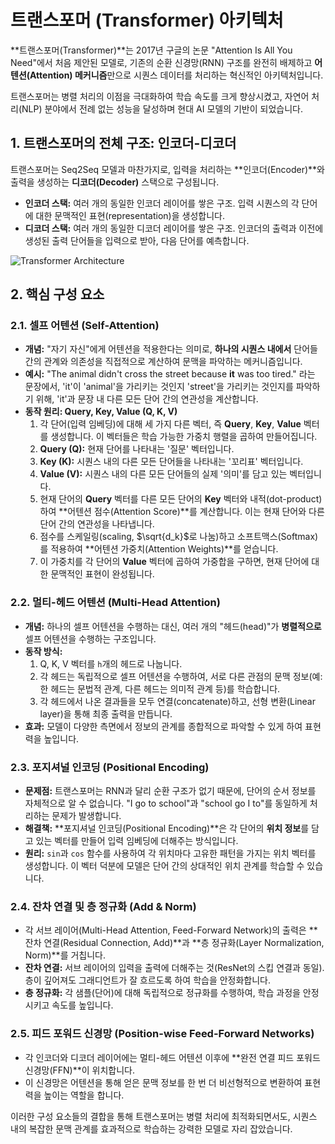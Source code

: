 # 트랜스포머 (Transformer) 아키텍처

**트랜스포머(Transformer)**는 2017년 구글의 논문 "Attention Is All You Need"에서 처음 제안된 모델로, 기존의 순환 신경망(RNN) 구조를 완전히 배제하고 **어텐션(Attention) 메커니즘**만으로 시퀀스 데이터를 처리하는 혁신적인 아키텍처입니다.

트랜스포머는 병렬 처리의 이점을 극대화하여 학습 속도를 크게 향상시켰고, 자연어 처리(NLP) 분야에서 전례 없는 성능을 달성하며 현대 AI 모델의 기반이 되었습니다.

## 1. 트랜스포머의 전체 구조: 인코더-디코더

트랜스포머는 Seq2Seq 모델과 마찬가지로, 입력을 처리하는 **인코더(Encoder)**와 출력을 생성하는 **디코더(Decoder)** 스택으로 구성됩니다.
- **인코더 스택:** 여러 개의 동일한 인코더 레이어를 쌓은 구조. 입력 시퀀스의 각 단어에 대한 문맥적인 표현(representation)을 생성합니다.
- **디코더 스택:** 여러 개의 동일한 디코더 레이어를 쌓은 구조. 인코더의 출력과 이전에 생성된 출력 단어들을 입력으로 받아, 다음 단어를 예측합니다.

![Transformer Architecture](https://i.imgur.com/3mMLKx5.png)

## 2. 핵심 구성 요소

### 2.1. 셀프 어텐션 (Self-Attention)

- **개념:** "자기 자신"에게 어텐션을 적용한다는 의미로, **하나의 시퀀스 내에서** 단어들 간의 관계와 의존성을 직접적으로 계산하여 문맥을 파악하는 메커니즘입니다.
- **예시:** "The animal didn't cross the street because **it** was too tired." 라는 문장에서, 'it'이 'animal'을 가리키는 것인지 'street'을 가리키는 것인지를 파악하기 위해, 'it'과 문장 내 다른 모든 단어 간의 연관성을 계산합니다.
- **동작 원리: Query, Key, Value (Q, K, V)**
  1.  각 단어(입력 임베딩)에 대해 세 가지 다른 벡터, 즉 **Query**, **Key**, **Value** 벡터를 생성합니다. 이 벡터들은 학습 가능한 가중치 행렬을 곱하여 만들어집니다.
  2.  **Query (Q):** 현재 단어를 나타내는 '질문' 벡터입니다.
  3.  **Key (K):** 시퀀스 내의 다른 모든 단어들을 나타내는 '꼬리표' 벡터입니다.
  4.  **Value (V):** 시퀀스 내의 다른 모든 단어들의 실제 '의미'를 담고 있는 벡터입니다.
  5.  현재 단어의 **Query** 벡터를 다른 모든 단어의 **Key** 벡터와 내적(dot-product)하여 **어텐션 점수(Attention Score)**를 계산합니다. 이는 현재 단어와 다른 단어 간의 연관성을 나타냅니다.
  6.  점수를 스케일링(scaling, $\sqrt{d_k}$로 나눔)하고 소프트맥스(Softmax)를 적용하여 **어텐션 가중치(Attention Weights)**를 얻습니다.
  7.  이 가중치를 각 단어의 **Value** 벡터에 곱하여 가중합을 구하면, 현재 단어에 대한 문맥적인 표현이 완성됩니다.

### 2.2. 멀티-헤드 어텐션 (Multi-Head Attention)

- **개념:** 하나의 셀프 어텐션을 수행하는 대신, 여러 개의 "헤드(head)"가 **병렬적으로** 셀프 어텐션을 수행하는 구조입니다.
- **동작 방식:**
  1.  Q, K, V 벡터를 `h`개의 헤드로 나눕니다.
  2.  각 헤드는 독립적으로 셀프 어텐션을 수행하여, 서로 다른 관점의 문맥 정보(예: 한 헤드는 문법적 관계, 다른 헤드는 의미적 관계 등)를 학습합니다.
  3.  각 헤드에서 나온 결과들을 모두 연결(concatenate)하고, 선형 변환(Linear layer)을 통해 최종 출력을 만듭니다.
- **효과:** 모델이 다양한 측면에서 정보의 관계를 종합적으로 파악할 수 있게 하여 표현력을 높입니다.

### 2.3. 포지셔널 인코딩 (Positional Encoding)

- **문제점:** 트랜스포머는 RNN과 달리 순환 구조가 없기 때문에, 단어의 순서 정보를 자체적으로 알 수 없습니다. "I go to school"과 "school go I to"를 동일하게 처리하는 문제가 발생합니다.
- **해결책:** **포지셔널 인코딩(Positional Encoding)**은 각 단어의 **위치 정보**를 담고 있는 벡터를 만들어 입력 임베딩에 더해주는 방식입니다.
- **원리:** `sin`과 `cos` 함수를 사용하여 각 위치마다 고유한 패턴을 가지는 위치 벡터를 생성합니다. 이 벡터 덕분에 모델은 단어 간의 상대적인 위치 관계를 학습할 수 있습니다.

### 2.4. 잔차 연결 및 층 정규화 (Add & Norm)
- 각 서브 레이어(Multi-Head Attention, Feed-Forward Network)의 출력은 **잔차 연결(Residual Connection, Add)**과 **층 정규화(Layer Normalization, Norm)**를 거칩니다.
- **잔차 연결:** 서브 레이어의 입력을 출력에 더해주는 것(ResNet의 스킵 연결과 동일). 층이 깊어져도 그래디언트가 잘 흐르도록 하여 학습을 안정화합니다.
- **층 정규화:** 각 샘플(단어)에 대해 독립적으로 정규화를 수행하여, 학습 과정을 안정시키고 속도를 높입니다.

### 2.5. 피드 포워드 신경망 (Position-wise Feed-Forward Networks)
- 각 인코더와 디코더 레이어에는 멀티-헤드 어텐션 이후에 **완전 연결 피드 포워드 신경망(FFN)**이 위치합니다.
- 이 신경망은 어텐션을 통해 얻은 문맥 정보를 한 번 더 비선형적으로 변환하여 표현력을 높이는 역할을 합니다.

이러한 구성 요소들의 결합을 통해 트랜스포머는 병렬 처리에 최적화되면서도, 시퀀스 내의 복잡한 문맥 관계를 효과적으로 학습하는 강력한 모델로 자리 잡았습니다.
